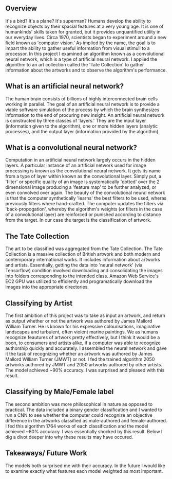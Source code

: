 ## Overview
It's a bird? It's a plane? It's superman? Humans develop the ability to recognize objects by their spacial features at a very young age. It is one of humankinds' skills taken for granted, but it provides unquantified utility in our everyday lives. Circa 1970, scientists began to experiment around a new field known as 'computer vision.' As implied by the name, the goal is to impart the ability to gather useful information from visual stimuli to a processor. In this project I examined an algorithm known as a convolutional neural network, which is a type of artificial neural network. I applied the algorithm to an art collection called the 'Tate Collection' to gather information about the artworks and to observe the algorithm's performance.

## What is an artificial neural network?
The human brain consists of billions of highly interconnected brain cells working in parallel. The goal of an artificial neural network is to provide a viable software simulation of the process by which the brain synthesizes information to the end of procuring new insight. An artificial neural network is constructed by three classes of 'layers.' They are the input layer (information given to the algorithm), one or more hidden layers (analytic processes), and the output layer (information provided by the algorithm). 

## What is a convolutional neural network?
Computation in an artificial neural network largely occurs in the hidden layers. A particular instance of an artificial network used for image processing is known as the convolutional neural network. It gets its name from a type of layer within known as the convolutional layer. Simply put, a 'filter' or specific quality of an image is systematically 'dotted' over the 2 dimensional image producing a 'feature map' to be further analyzed, or even convolved over again. The beauty of the convolutional neural network is that the computer synthetically 'learns' the best filters to be used, wheras previously filters where hand-crafted. The computer updates the filters via 'back-propogation', whereby the algorithm's weights (or filters in the case of a convolutional layer) are reinforced or punished according to distance from the target. In our case the target is the classification of artwork.

## The Tate Collection
The art to be classified was aggregated from the Tate Collection. The Tate Collection is a massive collection of British artwork and both modern and contemporary international works. It includes information about artworks and artists. Essentially, getting the data into 'neural network' (via Tensorflow) condition involved downloading and consolidating the images into folders corresponding to the intended class. Amazon Web Service's EC2 GPU was utilized to efficiently and programatically download the images into the appropriate directories. 

## Classifying by Artist
The first ambition of this project was to take as input an artwork, and return as output whether or not the artwork was authored by James Mallord William Turner. He is known for his expressive colourisations, imaginative landscapes and turbulent, often violent marine paintings. We as humans recognize feautures of artwork pretty effectively, but I think it would be a boon, to consumers and artists alike, if a computer was able to recognize authorship quickly and accurately. I assembled the neural network and gave it the task of recognizing whether an artwork was authored by James Mallord William Turner (JMWT) or not. I fed the trained algorithm 2050 artworks authored by JMWT and 2050 artworks authored by other artists. The model achieved ~90% accuracy. I was surprised and pleased with this result. 

## Classifying by Male/Female label
The second ambition was more philosophical in nature as opposed to practical. The data included a binary gender classification and I wanted to run a CNN to see whether the computer could recognize an objective difference in the artworks classified as male-authored and female-authored. I fed this algorithm 1764 works of each classification and the model achieved ~80% accuracy. I was essentially shocked by this result. Below I dig a divot deeper into why these results may have occured.

## Takeaways/ Future Work
The models both surprised me with their accuracy. In the future I would like to examine exactly what features each model weighted as most important.
